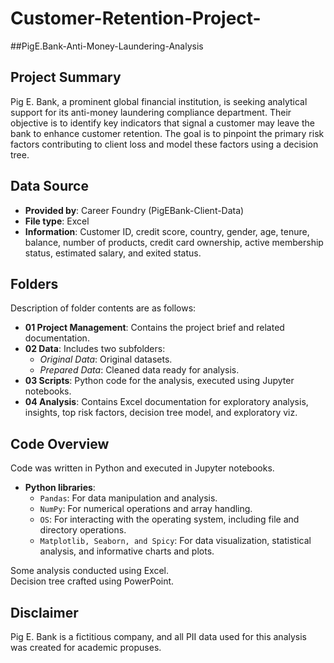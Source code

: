 # Customer-Retention-Project-
##PigE.Bank-Anti-Money-Laundering-Analysis

## Project Summary
Pig E. Bank, a prominent global financial institution, is seeking analytical support for its anti-money laundering compliance department. Their objective is to identify key indicators that signal a customer may leave the bank to enhance customer retention. The goal is to pinpoint the primary risk factors contributing to client loss and model these factors using a decision tree.

## Data Source
- **Provided by**: Career Foundry (PigEBank-Client-Data)
- **File type**: Excel
- **Information**: Customer ID, credit score, country, gender, age, tenure, balance, number of products, credit card ownership, active membership status, estimated salary, and exited status.

## Folders
Description of folder contents are as follows:

- **01 Project Management**: Contains the project brief and related documentation.
- **02 Data**: Includes two subfolders:
  - *Original Data*: Original datasets.
  - *Prepared Data*: Cleaned data ready for analysis.
- **03 Scripts**: Python code for the analysis, executed using Jupyter notebooks.
- **04 Analysis**: Contains Excel documentation for exploratory analysis, insights, top risk factors, decision tree model, and exploratory viz.

## Code Overview
Code was written in Python and executed in Jupyter notebooks.

- **Python libraries**:
  - `Pandas`: For data manipulation and analysis.
  - `NumPy`: For numerical operations and array handling.
  - `OS`: For interacting with the operating system, including file and directory operations.
  - `Matplotlib, Seaborn, and Spicy`: For data visualization, statistical analysis, and informative charts and plots.

  
Some analysis conducted using Excel.  
Decision tree crafted using PowerPoint.

## Disclaimer
Pig E. Bank is a fictitious company, and all PII data used for this analysis was created for academic propuses.
